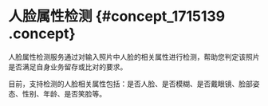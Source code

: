 # 人脸属性检测 {#concept_1715139 .concept}

人脸属性检测服务通过对输入照片中人脸的相关属性进行检测，帮助您判定该照片是否满足自身业务留存或比对的要求。

目前，支持检测的人脸相关属性包括：是否人脸、是否模糊、是否戴眼镜、脸部姿态、性别、年龄、是否笑脸等。

